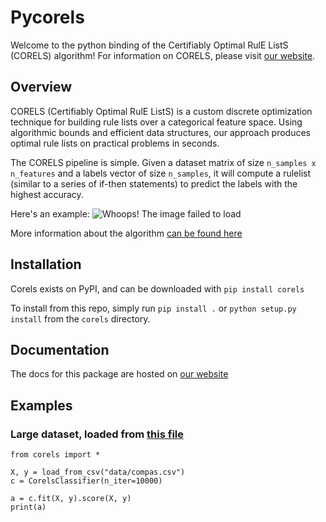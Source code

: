 # Pycorels

Welcome to the python binding of the Certifiably Optimal RulE ListS (CORELS) algorithm! For information on CORELS, please visit [our website](https://corels.eecs.harvard.edu).

## Overview

CORELS (Certifiably Optimal RulE ListS) is a custom discrete optimization technique for building rule lists over a categorical feature space. Using algorithmic bounds and efficient data structures, our approach produces optimal rule lists on practical problems in seconds.

The CORELS pipeline is simple. Given a dataset matrix of size `n_samples x n_features` and a labels vector of size `n_samples`, it will compute a rulelist (similar to a series of if-then statements) to predict the labels with the highest accuracy.

Here's an example:
![Whoops! The image failed to load](https://raw.githubusercontent.com/fingoldin/pycorels/master/utils/Corels.svg)

More information about the algorithm [can be found here](https://corels.eecs.harvard.edu/corels)

## Installation

Corels exists on PyPI, and can be downloaded with
`pip install corels`

To install from this repo, simply run `pip install .` or `python setup.py install` from the `corels` directory.

## Documentation

The docs for this package are hosted on [our website](https://corels.eecs.harvard.edu/corels/pycorels/)

## Examples

### Large dataset, loaded from [this file](https://raw.githubusercontent.com/fingoldin/pycorels/master/examples/data/compas.csv)
~~~~
from corels import *

X, y = load_from_csv("data/compas.csv")
c = CorelsClassifier(n_iter=10000)

a = c.fit(X, y).score(X, y)
print(a)
~~~~


